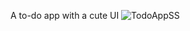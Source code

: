 A to-do app with a cute UI
![TodoAppSS](https://github.com/user-attachments/assets/bc89d997-3edf-4e13-88d9-5fbd143b3e14)
